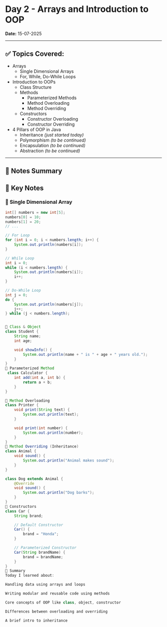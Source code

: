 # Day 2 - Arrays and Introduction to OOP

**Date:** 15-07-2025

---

## ✅ Topics Covered:

- Arrays
  - Single Dimensional Arrays
  - For, While, Do-While Loops
- Introduction to OOPs
  - Class Structure
  - Methods
    - Parameterized Methods
    - Method Overloading
    - Method Overriding
  - Constructors
    - Constructor Overloading
    - Constructor Overriding
- 4 Pillars of OOP in Java
  - Inheritance *(just started today)*
  - Polymorphism *(to be continued)*
  - Encapsulation *(to be continued)*
  - Abstraction *(to be continued)*

---

## 📌 Notes Summary

## 🧠 Key Notes

### 🔸 Single Dimensional Array

```java
int[] numbers = new int[5];
numbers[0] = 10;
numbers[1] = 20;
// ...

// For Loop
for (int i = 0; i < numbers.length; i++) {
    System.out.println(numbers[i]);
}

// While Loop
int i = 0;
while (i < numbers.length) {
    System.out.println(numbers[i]);
    i++;
}

// Do-While Loop
int j = 0;
do {
    System.out.println(numbers[j]);
    j++;
} while (j < numbers.length);


🔸 Class & Object
class Student {
    String name;
    int age;

    void showInfo() {
        System.out.println(name + " is " + age + " years old.");
    }
}
🔸 Parameterized Method
 class Calculator {
    int add(int a, int b) {
        return a + b;
    }
}

🔸 Method Overloading
class Printer {
    void print(String text) {
        System.out.println(text);
    }

    void print(int number) {
        System.out.println(number);
    }
}
🔸 Method Overriding (Inheritance)
class Animal {
    void sound() {
        System.out.println("Animal makes sound");
    }
}

class Dog extends Animal {
    @Override
    void sound() {
        System.out.println("Dog barks");
    }
}
🔸 Constructors
class Car {
    String brand;

    // Default Constructor
    Car() {
        brand = "Honda";
    }

    // Parameterized Constructor
    Car(String brandName) {
        brand = brandName;
    }
}
📌 Summary
Today I learned about:

Handling data using arrays and loops

Writing modular and reusable code using methods

Core concepts of OOP like class, object, constructor

Differences between overloading and overriding

A brief intro to inheritance


